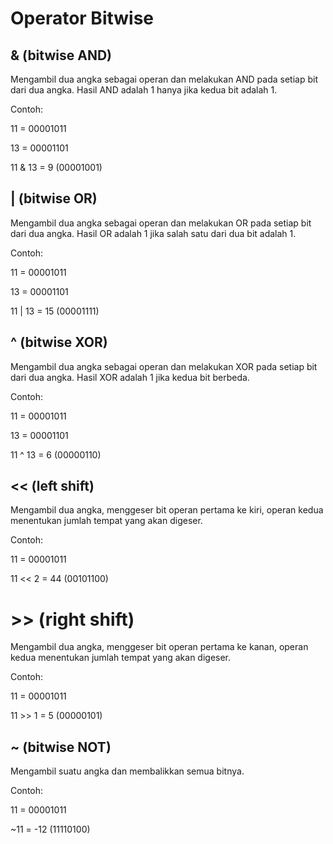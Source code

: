 # Operator Bitwise

## & (bitwise AND)

Mengambil dua angka sebagai operan dan melakukan AND pada setiap bit dari dua angka. Hasil AND adalah 1 hanya jika kedua bit adalah 1.

Contoh:

11 = 00001011

13 = 00001101

11 & 13 = 9 (00001001)

## | (bitwise OR)

Mengambil dua angka sebagai operan dan melakukan OR pada setiap bit dari dua angka. Hasil OR adalah 1 jika salah satu dari dua bit adalah 1.

Contoh:

11 = 00001011

13 = 00001101

11 | 13 = 15 (00001111)

## ^ (bitwise XOR)

Mengambil dua angka sebagai operan dan melakukan XOR pada setiap bit dari dua angka. Hasil XOR adalah 1 jika kedua bit berbeda.

Contoh:

11 = 00001011

13 = 00001101

11 ^ 13 = 6 (00000110)

## << (left shift)

Mengambil dua angka, menggeser bit operan pertama ke kiri, operan kedua menentukan jumlah tempat yang akan digeser.

Contoh:

11 = 00001011

11 << 2 = 44 (00101100)

# >> (right shift)

Mengambil dua angka, menggeser bit operan pertama ke kanan, operan kedua menentukan jumlah tempat yang akan digeser.

Contoh:

11 = 00001011

11 >> 1 = 5 (00000101)

## ~ (bitwise NOT)

Mengambil suatu angka dan membalikkan semua bitnya.

Contoh:

11 = 00001011

~11 = -12 (11110100)

